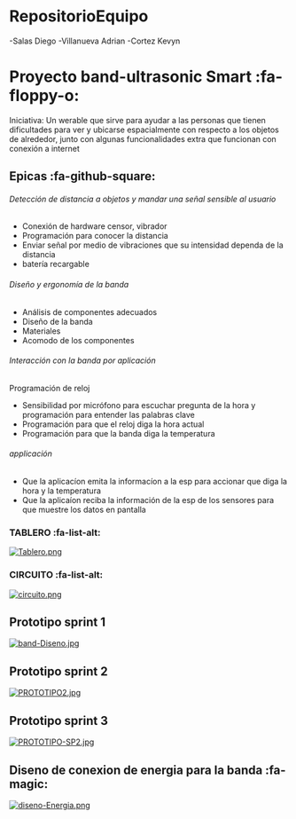 # RepositorioEquipo

-Salas Diego
-Villanueva Adrian
-Cortez Kevyn

# Proyecto band-ultrasonic Smart  :fa-floppy-o:
Iniciativa: Un werable que sirve para ayudar a las personas que tienen dificultades para ver y ubicarse espacialmente con respecto a los objetos de alrededor, junto con algunas funcionalidades extra que funcionan con conexión a internet

## Epicas  :fa-github-square:
###### Detección de distancia a objetos y mandar una señal sensible al usuario


-  Conexión de hardware censor, vibrador 
-  Programación para conocer la distancia 
-  Enviar señal por medio de vibraciones que su intensidad dependa de la distancia 
-  batería recargable


###### Diseño y ergonomía de la banda


-  Análisis de componentes adecuados
-  Diseño de la banda 
-  Materiales 
-  Acomodo de los componentes


###### Interacción con la banda por aplicación

 Programación de reloj
-  Sensibilidad por micrófono para escuchar pregunta de la hora y programación para entender las palabras clave
-  Programación para que el reloj diga la hora actual
-  Programación para que la banda diga la temperatura

###### applicación

- Que la aplicacíon emita la informacíon a la esp para accionar que diga la hora y la temperatura
- Que la aplicaíon reciba la información de la esp de los sensores para que muestre los datos en pantalla

### TABLERO  :fa-list-alt:

[![Tablero.png](https://i.postimg.cc/8PwcXfYX/Tablero.png)](https://postimg.cc/KRkmRjxt)

### CIRCUITO  :fa-list-alt:

[![circuito.png](https://i.postimg.cc/2SVWdzzS/circuito.png)](https://postimg.cc/0z1rP1MT)

## Prototipo sprint 1

[![band-Diseno.jpg](https://i.postimg.cc/vmJhXPD6/band-Diseno.jpg)](https://postimg.cc/xkPL13v0)

## Prototipo sprint 2

[![PROTOTIPO2.jpg](https://i.postimg.cc/NF0gXpx6/PROTOTIPO2.jpg)](https://postimg.cc/WFQLLmCz)

## Prototipo sprint 3
[![PROTOTIPO-SP2.jpg](https://i.postimg.cc/jjBBsvDg/PROTOTIPO-SP2.jpg)](https://postimg.cc/R3Qgd7QK)

## Diseno de conexion de energia para la banda :fa-magic:
[![diseno-Energia.png](https://i.postimg.cc/0NYKRZcS/diseno-Energia.png)](https://postimg.cc/1gz3D0xR)
